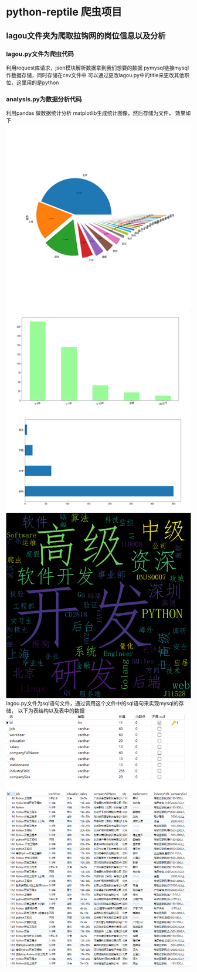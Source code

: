 # python-reptile 爬虫项目
## lagou文件夹为爬取拉钩网的岗位信息以及分析
### lagou.py文件为爬虫代码
利用request库请求，json模块解析数据拿到我们想要的数据
pymysql链接mysql作数据存储，同时存储在csv文件中
可以通过更改lagou.py中的title来更改其他职位，这里用的是python
### analysis.py为数据分析代码
利用pandas 做数据统计分析
matplotlib生成统计图像，然后存储为文件，
效果如下
![城市分布](https://github.com/Shatteredxu/python-reptile/blob/master/城市分布.jpg)
![经验要求](https://github.com/Shatteredxu/python-reptile/blob/master/经验要求.png)
![学历要求](https://github.com/Shatteredxu/python-reptile/blob/master/学历要求.png)
![职位名称](https://github.com/Shatteredxu/python-reptile/blob/master/职位名称.png)
lagou.py文件为sql语句文件，通过调用这个文件中的sql语句来实现mysql的存储，
以下为表结构以及表中的数据
![表结构](https://github.com/Shatteredxu/python-reptile/blob/master/表结构.png)
![存储数据](https://github.com/Shatteredxu/python-reptile/blob/master/存储数据.png)
